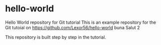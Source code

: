 # hello-world
Hello World repository for Git tutorial
This is an example repository for the Git tutoial on https://github.com/Lexor56/hello-world
buna
Salut 2

This repository is built step by step in the tutorial.
